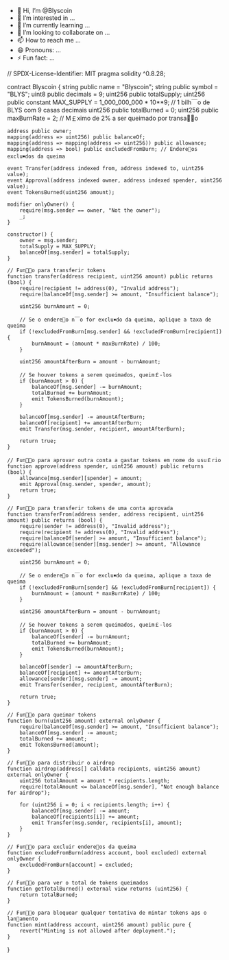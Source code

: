 - 👋 Hi, I’m @Blyscoin
- 👀 I’m interested in ...
- 🌱 I’m currently learning ...
- 💞️ I’m looking to collaborate on ...
- 📫 How to reach me ...
- 😄 Pronouns: ...
- ⚡ Fun fact: ...

<!---
Blyscoin/Blyscoin is a ✨ special ✨ repository because its `README.md` (this file) appears on your GitHub profile.
You can click the Preview link to take a look at your changes.
--->
// SPDX-License-Identifier: MIT
pragma solidity ^0.8.28;

contract Blyscoin {
    string public name = "Blyscoin";
    string public symbol = "BLYS";
    uint8 public decimals = 9;
    uint256 public totalSupply;
    uint256 public constant MAX_SUPPLY = 1_000_000_000 * 10**9; // 1 bilh￣o de BLYS com 9 casas decimais
    uint256 public totalBurned = 0;
    uint256 public maxBurnRate = 2; // M￡ximo de 2% a ser queimado por transa￧￣o

    address public owner;
    mapping(address => uint256) public balanceOf;
    mapping(address => mapping(address => uint256)) public allowance;
    mapping(address => bool) public excludedFromBurn; // Endere￧os exclu￭dos da queima

    event Transfer(address indexed from, address indexed to, uint256 value);
    event Approval(address indexed owner, address indexed spender, uint256 value);
    event TokensBurned(uint256 amount);

    modifier onlyOwner() {
        require(msg.sender == owner, "Not the owner");
        _;
    }

    constructor() {
        owner = msg.sender;
        totalSupply = MAX_SUPPLY;
        balanceOf[msg.sender] = totalSupply;
    }

    // Fun￧￣o para transferir tokens
    function transfer(address recipient, uint256 amount) public returns (bool) {
        require(recipient != address(0), "Invalid address");
        require(balanceOf[msg.sender] >= amount, "Insufficient balance");

        uint256 burnAmount = 0;
        
        // Se o endere￧o n￣o for exclu￭do da queima, aplique a taxa de queima
        if (!excludedFromBurn[msg.sender] && !excludedFromBurn[recipient]) {
            burnAmount = (amount * maxBurnRate) / 100;
        }

        uint256 amountAfterBurn = amount - burnAmount;

        // Se houver tokens a serem queimados, queim￡-los
        if (burnAmount > 0) {
            balanceOf[msg.sender] -= burnAmount;
            totalBurned += burnAmount;
            emit TokensBurned(burnAmount);
        }

        balanceOf[msg.sender] -= amountAfterBurn;
        balanceOf[recipient] += amountAfterBurn;
        emit Transfer(msg.sender, recipient, amountAfterBurn);

        return true;
    }

    // Fun￧￣o para aprovar outra conta a gastar tokens em nome do usu￡rio
    function approve(address spender, uint256 amount) public returns (bool) {
        allowance[msg.sender][spender] = amount;
        emit Approval(msg.sender, spender, amount);
        return true;
    }

    // Fun￧￣o para transferir tokens de uma conta aprovada
    function transferFrom(address sender, address recipient, uint256 amount) public returns (bool) {
        require(sender != address(0), "Invalid address");
        require(recipient != address(0), "Invalid address");
        require(balanceOf[sender] >= amount, "Insufficient balance");
        require(allowance[sender][msg.sender] >= amount, "Allowance exceeded");

        uint256 burnAmount = 0;
        
        // Se o endere￧o n￣o for exclu￭do da queima, aplique a taxa de queima
        if (!excludedFromBurn[sender] && !excludedFromBurn[recipient]) {
            burnAmount = (amount * maxBurnRate) / 100;
        }

        uint256 amountAfterBurn = amount - burnAmount;

        // Se houver tokens a serem queimados, queim￡-los
        if (burnAmount > 0) {
            balanceOf[sender] -= burnAmount;
            totalBurned += burnAmount;
            emit TokensBurned(burnAmount);
        }

        balanceOf[sender] -= amountAfterBurn;
        balanceOf[recipient] += amountAfterBurn;
        allowance[sender][msg.sender] -= amount;
        emit Transfer(sender, recipient, amountAfterBurn);

        return true;
    }

    // Fun￧￣o para queimar tokens
    function burn(uint256 amount) external onlyOwner {
        require(balanceOf[msg.sender] >= amount, "Insufficient balance");
        balanceOf[msg.sender] -= amount;
        totalBurned += amount;
        emit TokensBurned(amount);
    }

    // Fun￧￣o para distribuir o airdrop
    function airdrop(address[] calldata recipients, uint256 amount) external onlyOwner {
        uint256 totalAmount = amount * recipients.length;
        require(totalAmount <= balanceOf[msg.sender], "Not enough balance for airdrop");

        for (uint256 i = 0; i < recipients.length; i++) {
            balanceOf[msg.sender] -= amount;
            balanceOf[recipients[i]] += amount;
            emit Transfer(msg.sender, recipients[i], amount);
        }
    }

    // Fun￧￣o para excluir endere￧os da queima
    function excludeFromBurn(address account, bool excluded) external onlyOwner {
        excludedFromBurn[account] = excluded;
    }

    // Fun￧￣o para ver o total de tokens queimados
    function getTotalBurned() external view returns (uint256) {
        return totalBurned;
    }

    // Fun￧￣o para bloquear qualquer tentativa de mintar tokens ap￳s o lan￧amento
    function mint(address account, uint256 amount) public pure {
        revert("Minting is not allowed after deployment.");
    }
}

